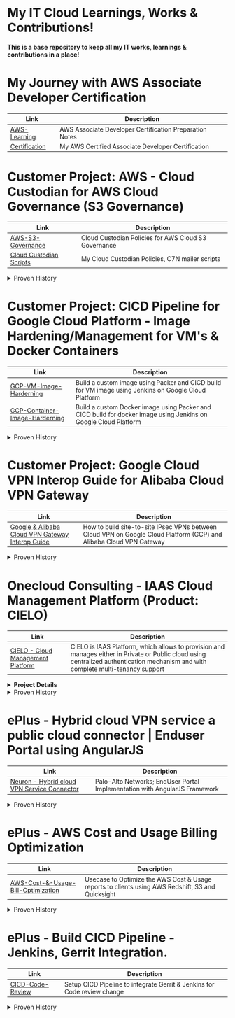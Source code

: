 # My IT Cloud Learnings, Works & Contributions!
**This is a base repository to keep all my IT works, learnings & contributions in a place!**

# My Journey with AWS Associate Developer Certification

| Link | Description |
|-------------|-------------|
| [AWS-Learning](https://github.com/sahanasj/aws-learnings)<br> | AWS Associate Developer Certification Preparation Notes  |
| [Certification](https://github.com/sahanasj/aws-learnings)<br> | My AWS Certified Associate Developer Certification  |

# Customer Project: AWS - Cloud Custodian for AWS Cloud Governance (S3 Governance)

| Link | Description |
|-------------|-------------|
| [AWS-S3-Governance](https://github.com/sahanasj/Lincoln-AWS-S3-Cloud-Governance-using-AWS-Config)<br> | Cloud Custodian Policies for AWS Cloud S3 Governance |
| [Cloud Custodian Scripts](https://github.com/sahanasj/cloudcustodian-policies)<br> | My Cloud Custodian Policies, C7N mailer scripts  |

<details>
  <summary>Proven History</summary>
  <br>
  <b>Sucessfully Delivered Work and Customer Demo with appreciation</b>
   <br>
  <img src="https://github.com/sahanasj/my-cloud-works/blob/master/My-Work-Efforts-Recognized/AWS/AWS%20-%20Lincoln%20Finance%20Group/AWS-Lincoln-Finance-Project-Email-2.PNG">
  <img src="https://github.com/sahanasj/my-cloud-works/blob/master/My-Work-Efforts-Recognized/AWS/AWS%20-%20Lincoln%20Finance%20Group/AWS-Lincoln-Finance-Project-Email.PNG">
  <img src="https://github.com/sahanasj/my-cloud-works/blob/master/My-Work-Efforts-Recognized/AWS/AWS%20-%20Lincoln%20Finance%20Group/AWS-Lincoln-Finance-Project-Demo-Email.PNG">
</details>
 
# Customer Project: CICD Pipeline for Google Cloud Platform - Image Hardening/Management for VM's & Docker Containers
| Link | Description |
|-------------|-------------|
| [GCP-VM-Image-Harderning](https://github.com/sahanasj/ulta-gcp-image-hardening)<br> |  Build a custom image using Packer and CICD build for VM image using Jenkins on Google Cloud Platform |
| [GCP-Container-Image-Harderning](https://github.com/sahanasj/ulta-gcp-docker-image-with-packer)<br> |  Build a custom Docker image using Packer and CICD build for docker image using Jenkins on Google Cloud Platform |

<details>
  <summary>Proven History</summary>
  <img src="https://github.com/sahanasj/my-cloud-works/blob/master/My-Work-Efforts-Recognized/Google%20Cloud%20Platform/GCP-Image-Hardening.PNG">
  <br>
  <br>
  <img src="https://github.com/sahanasj/my-cloud-works/blob/master/My-Work-Efforts-Recognized/Google%20Cloud%20Platform/GCP-Image-Hardening-Mail.PNG">
</details>

# Customer Project: Google Cloud VPN Interop Guide for Alibaba Cloud VPN Gateway
| Link | Description |
|-------------|-------------|
| [Google & Alibaba Cloud VPN Gateway Interop Guide](https://github.com/sahanasj/gcp-alibaba-vpn/blob/master/site-to-site.md)<br> | How to build site-to-site IPsec VPNs between Cloud VPN on Google Cloud Platform (GCP) and Alibaba Cloud VPN Gateway |

<details>
  <summary>Proven History</summary>
  <p>Note: This image can be zoomed to see the content</p>
  <img src="https://github.com/sahanasj/my-cloud-works/blob/master/My-Work-Efforts-Recognized/Google%20Cloud%20Platform/GCP-Alibaba-VPN-Guide-work-1.PNG" height="600" width="850";>
   <br>
   <br>
  <img src="https://github.com/sahanasj/my-cloud-works/blob/master/My-Work-Efforts-Recognized/Google%20Cloud%20Platform/GCP-Alibaba-VPN.PNG">
</details>

# Onecloud Consulting - IAAS Cloud Management Platform (Product: CIELO)

| Link | Description |
|-------------|-------------|
| [CIELO - Cloud Management Platform](https://github.com/ePlusPS/cielo-ui)<br> |  CIELO is IAAS Platform, which allows to provision and manages either in Private or Public cloud using centralized authentication mechanism and with complete multi-tenancy support |

<details>
  <summary><b>Project Details</b></summary>
  <p>Cielo, a new umbrella offering from OneCloud Consulting, lets you provision and manage a Infrastructure as a Service (IaaS) either in private or public cloud using centralized authentication mechanism and with complete multi-tenancy support. It aims at simplifying the task of creating a virtual data center and assigning resources to it. Connecting your virtual private cloud to any public cloud and performing your Day 2 Operations with the advanced Networking policies can be easily accomplished by using this end user portal.</p>
   <br>
  <summary><b>My Roles and responsibility</b></summary>
  <p><b>Role</b>: Software Development and Testing</p>
  <br>
  <p><b>Technologies</b>: Openstack, Django-Python, Rest API's, Frontend development, Hybrid clouds Integraion to UI(Private and public clouds)
  <br>
   <p><b>Duration/My contribution</b>: 1 and half year</p>
   <br>
    <b>Responsibility as a Fontend team member:</b>Customization of Openstack Horizon and building IAAS, Cloud management platform/tool based on the requirement with the good nowledge of Django(MVC framework) Python, JQuery, Javascript, AngularJs, Ajax, CRUD
operations,REST API's and deploying through CI/CD process.
   <br>
  <p><b>Challenges:</b> Frontend UI Designs and Development with functional modules for <b>three interface portals</b>
    <br>
    * Integrate LDAP/AD into Cielo UI.
     <br>
    * Validate, Analyze, Incorporate the Backend Cloud API's to Cielo UI.
     <br>
    * Part of a team to help for many sucessfull Demo's to customers.
     <br>
    * Daily stand-up/sync up call with USA team members.
     <br>
    * Co-ordinating regularly with Testing Person to fix the bugs
     <br>
    <summary><b>Appreciation</b></summary>
    * Recognized with good appreciation and bonus from management.
     <br>
    <summary><b>Thanksgiving</b></summary>
    Thanks to Management and my Mentor/Lead to gave me a such wonderful learnings/guidelines and opputunity to enhnace my skills in many areas.
</details>

<details>
  <summary>Proven History</summary> 
  <img src="https://github.com/sahanasj/my-cloud-works/blob/master/My-Work-Efforts-Recognized/CIELO%20%2B%20Neuron/CIELO-Appreciation-2-edited.PNG">
  <br>
  <br>
  <p>Note: This image can be zoomed to see the content</p>
  <img src="https://github.com/sahanasj/my-cloud-works/blob/master/My-Work-Efforts-Recognized/CIELO%20%2B%20Neuron/CIELO-Appreciation-3-edited.PNG">
  <br>
   <br>
  <img src="https://github.com/sahanasj/my-cloud-works/blob/master/My-Work-Efforts-Recognized/CIELO%20%2B%20Neuron/CIELO-Github-works.PNG">
   <br>
   <br>
  <p>As part of testing on UI and API's using POSTMAN tool</p>
  <img src="https://github.com/sahanasj/my-cloud-works/blob/master/My-Work-Efforts-Recognized/CIELO%20%2B%20Neuron/CEILO-Portal-Test.PNG">
</details>

# ePlus - Hybrid cloud VPN service a public cloud connector | Enduser Portal using AngularJS 

| Link | Description |
|-------------|-------------|
| [Neuron - Hybrid cloud VPN Service Connector](https://github.com/sahanasj/AWS-Cost-Usage-Optimization)<br> | Palo-Alto Networks; EndUser Portal Implementation with AngularJS Framework |

<details>
  <summary>Proven History</summary>
  <p>Note: This image can be zoomed to see the content</p>
  <img src="https://github.com/sahanasj/my-cloud-works/blob/master/My-Work-Efforts-Recognized/CIELO%20%2B%20Neuron/Neuron-Frontend-using-AngularJS.png">
<br>
  <br>
<img src="https://github.com/sahanasj/my-cloud-works/blob/master/My-Work-Efforts-Recognized/CIELO%20%2B%20Neuron/Neuron-Github-Records.PNG">
</details>

# ePlus - AWS Cost and Usage Billing Optimization
| Link | Description |
|-------------|-------------|
| [AWS-Cost-&-Usage-Bill-Optimization](https://github.com/sahanasj/AWS-Cost-Usage-Optimization)<br> | Usecase to Optimize the AWS Cost & Usage reports to clients using AWS Redshift, S3 and Quicksight |

<details>
  <summary>Proven History</summary>
  <img src="https://github.com/sahanasj/my-cloud-works/blob/master/My-Work-Efforts-Recognized/AWS/ePlus%20AWS%20Account%20%20-%20Cost%20%26%20Usage%20Billing%20Report%20Optimization/AWS-Cost-Optimization.PNG">
</details>


# ePlus - Build CICD Pipeline - Jenkins, Gerrit Integration.
| Link | Description |
|-------------|-------------|
| [CICD-Code-Review](https://github.com/ePlusPS/cicd101)<br> | Setup CICD Pipeline to integrate Gerrit & Jenkins for Code review change |

<details>
  <summary>Proven History</summary>
  <img src="https://github.com/sahanasj/my-cloud-works/blob/master/My-Work-Efforts-Recognized/Eplus%20-%20CICD%20Pipelines/CICD-Training-Content-Project.PNG">
  <br>
  <br>
  <img src="https://github.com/sahanasj/my-cloud-works/blob/master/My-Work-Efforts-Recognized/Eplus%20-%20CICD%20Pipelines/CICD-Gerrit-%26-Jekins-Labs.PNG">
  <br>
  <br>
  <p><b>CICD - Jenkins, Gitlab,Artifactory Installation & Integration </b></p>
  <img src="https://github.com/sahanasj/my-cloud-works/blob/master/My-Work-Efforts-Recognized/Eplus%20-%20CICD%20Pipelines/CICD-Jenkins-Gitlab-Artifactory.PNG">
</details>








